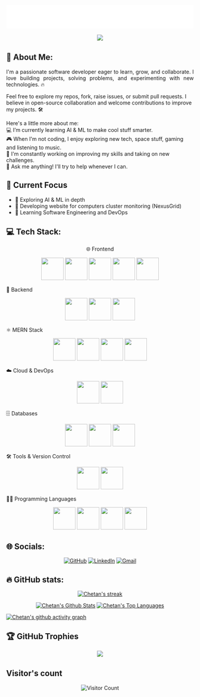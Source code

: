 <!--## 💫 About Me:-->
<p align="center">
  <img src="name.svg">
</p>

<p align="center">
  <img src="https://readme-typing-svg.demolab.com/?lines=Full%20Stack%20Web%20Developer!;Always%20learning%20new%20things!%20&font=Fira%20Code&center=true&width=440&height=45&color=f75c7e&vCenter=true&size=22&pause=1000">
</p>


## 👋 About Me:

<p align="justify">
  I'm a passionate software developer eager to learn, grow, and collaborate. I love building projects, solving problems, and experimenting with new technologies. 🔥

  Feel free to explore my repos, fork, raise issues, or submit pull requests. I believe in open-source collaboration and welcome contributions to improve my projects. 🛠️

  Here's a little more about me:<br/>
  💻 I’m currently learning AI & ML to make cool stuff smarter.<br/>
  🎮 When I'm not coding, I enjoy exploring new tech, space stuff, gaming and listening to music.<br/>
  🌱 I'm constantly working on improving my skills and taking on new challenges.<br/>
  💬 Ask me anything! I'll try to help whenever I can.<br/>
</p>

## 🚀 Current Focus
- 🔭 Exploring AI & ML in depth
- 🧪 Developing website for computers cluster monitoring (NexusGrid)
- 📘 Learning Software Engineering and DevOps

## 💻 Tech Stack:

<p align="center">
  🌐 Frontend
  <p align="center"> <img src="https://cdn.jsdelivr.net/gh/devicons/devicon/icons/html5/html5-original-wordmark.svg" height="60" width="60"/> <img src="https://cdn.jsdelivr.net/gh/devicons/devicon/icons/css3/css3-original-wordmark.svg" height="60" width="60"/> <img src="https://cdn.jsdelivr.net/gh/devicons/devicon/icons/bootstrap/bootstrap-original-wordmark.svg" height="60" width="60"/> <img src="https://cdn.jsdelivr.net/gh/devicons/devicon/icons/javascript/javascript-original.svg" height="60" width="60"/> <img src="https://cdn.jsdelivr.net/gh/devicons/devicon/icons/react/react-original-wordmark.svg" height="60" width="60"/> </p>
  🧠 Backend
  <p align="center"> <img src="https://cdn.jsdelivr.net/gh/devicons/devicon/icons/python/python-original-wordmark.svg" height="60" width="60"/> <img src="https://cdn.jsdelivr.net/gh/devicons/devicon/icons/django/django-plain-wordmark.svg" height="60" width="60"/> <img src="https://cdn.jsdelivr.net/gh/devicons/devicon/icons/nodejs/nodejs-original-wordmark.svg" height="60" width="60"/> </p>
  ⚛️ MERN Stack
  <p align="center"> <img src="https://cdn.jsdelivr.net/gh/devicons/devicon/icons/mongodb/mongodb-original-wordmark.svg" height="60" width="60"/> <img src="https://cdn.jsdelivr.net/gh/devicons/devicon/icons/express/express-original-wordmark.svg" height="60" width="60"/> <img src="https://cdn.jsdelivr.net/gh/devicons/devicon/icons/react/react-original-wordmark.svg" height="60" width="60"/> <img src="https://cdn.jsdelivr.net/gh/devicons/devicon/icons/nodejs/nodejs-original-wordmark.svg" height="60" width="60"/> </p>
  ☁️ Cloud & DevOps
  <p align="center"> <img src="https://cdn.jsdelivr.net/gh/devicons/devicon/icons/amazonwebservices/amazonwebservices-plain-wordmark.svg" height="60" width="60"/> <img src="https://cdn.jsdelivr.net/gh/devicons/devicon/icons/firebase/firebase-plain-wordmark.svg" height="60" width="60"/> </p>
  🗄️ Databases
  <p align="center"> <img src="https://cdn.jsdelivr.net/gh/devicons/devicon/icons/mysql/mysql-original-wordmark.svg" height="60" width="60"/> <img src="https://cdn.jsdelivr.net/gh/devicons/devicon/icons/sqlite/sqlite-original-wordmark.svg" height="60" width="60"/> <img src="https://cdn.jsdelivr.net/gh/devicons/devicon/icons/postgresql/postgresql-original-wordmark.svg" height="60" width="60"/> </p>
  🛠️ Tools & Version Control
  <p align="center"> <img src="https://cdn.jsdelivr.net/gh/devicons/devicon/icons/git/git-original-wordmark.svg" height="60" width="60"/> <img src="https://cdn.jsdelivr.net/gh/devicons/devicon/icons/github/github-original.svg" height="60" width="60"/> </p>
  🧑‍💻 Programming Languages
  <p align="center"> <img src="https://cdn.jsdelivr.net/gh/devicons/devicon/icons/c/c-original.svg" height="60" width="60"/> <img src="https://cdn.jsdelivr.net/gh/devicons/devicon/icons/cplusplus/cplusplus-original.svg" height="60" width="60"/> <img src="https://cdn.jsdelivr.net/gh/devicons/devicon/icons/java/java-original-wordmark.svg" height="60" width="60"/> <img src="https://cdn.jsdelivr.net/gh/devicons/devicon/icons/python/python-original-wordmark.svg" height="60" width="60"/> </p>
  </p>

## 🌐 Socials:

<p align="center">
  <a href="https://github.com/Ai-Chetan">
  <img src="https://img.shields.io/badge/GitHub-100000?style=for-the-badge&logo=github&logoColor=white" alt="GitHub"></a>
  <a href="https://www.linkedin.com/in/chaudharichetan1729/">
  <img src="https://img.shields.io/badge/linkedin-%230077B5.svg?style=for-the-badge&logo=linkedin&logoColor=white" alt="LinkedIn"></a>
  <a href="mailto:chetankc2005@gmail.com">
  <img src="https://img.shields.io/badge/email-%23D14836.svg?style=for-the-badge&logo=gmail&logoColor=white" alt="Gmail">
  </a>
</p>
  

## 🔥 GitHub stats:

<!-- GitHub Readme Streak Stats -->
<p align="center">
  <a href="https://github.com/Ai-Chetan">
    <img title="GitHub Stats" alt="Chetan's streak" src="https://streak-stats.demolab.com/?user=Ai-Chetan&layout=compact&theme=react&hide_border=true&bg_color=1F222E&title_color=F85D7F&icon_color=F8D866"/>
  </a>
</p>

<p align="center">
  <a href="https://github.com/Ai-Chetan"><img alt="Chetan's Github Stats" src="https://github-readme-stats.vercel.app/api?username=Ai-Chetan&show_icons=true&include_all_commits=true&count_private=true&theme=react&hide_border=true&bg_color=1F222E&title_color=F85D7F&rank_icon=github&icon_color=F8D866" height="192px"/></a>
  <a href="https://github.com/Ai-Chetan"><img alt="Chetan's Top Languages" src="https://github-readme-stats.vercel.app/api/top-langs/?username=Ai-Chetan&layout=compact&theme=react&hide_border=true&bg_color=1F222E&title_color=F85D7F&icon_color=F8D866&hide=HTML,Jupyter%20Notebook" height="192px"/></a>
  <br/>
</p>

[![Chetan's github activity graph](https://github-readme-activity-graph.vercel.app/graph?username=Ai-Chetan&bg_color=1F222E&color=F8D866&line=F85D7F&point=FFFFFF&area=true&hide_border=true)](https://github.com/Ai-Chetan/github-readme-activity-graph)


## 🏆 GitHub Trophies
<p align="center">
  <img src="https://github-profile-trophy.vercel.app/?username=Ai-Chetan&theme=onedark&title=Stars,Followers,Commit,Issues,PullRequest,Repositories&margin-w=15&no-frame=true"/>
</p>

## Visitor's count
<p align="center">
  <img src="https://profile-counter.glitch.me/Ai-Chetan/count.svg" alt="Visitor Count" />
</p>
